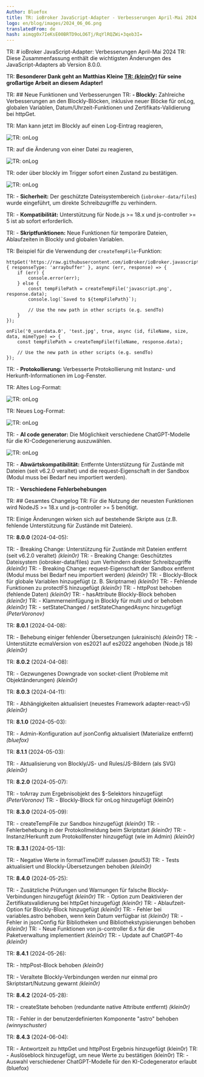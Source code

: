 ```yaml
---
Author: Bluefox
title: TR: ioBroker JavaScript-Adapter - Verbesserungen April-Mai 2024
logo: en/blog/images/2024_06_06.png
translatedFrom: de
hash: aimqg0x7IeKsE00BRTD9oLO6Tj/RqYlRQZWi+3qeb3I=
---
```

TR: # ioBroker JavaScript-Adapter: Verbesserungen April-Mai 2024
TR: Diese Zusammenfassung enthält die wichtigsten Änderungen des JavaScript-Adapters ab Version 8.0.0.

TR: **Besonderer Dank geht an Matthias Kleine [TR: *(kleinOr)*](https://github.com/klein0r) für seine großartige Arbeit an diesem Adapter!**

TR: ## Neue Funktionen und Verbesserungen
TR: **- Blockly:** Zahlreiche Verbesserungen an den Blockly-Blöcken, inklusive neuer Blöcke für onLog, globalen Variablen, Datum/Uhrzeit-Funktionen und Zertifikats-Validierung bei httpGet.

TR: Man kann jetzt im Blockly auf einen Log-Eintrag reagieren,

![TR: onLog](en/blog/images/2024_06_06_onLog.png)

TR: auf die Änderung von einer Datei zu reagieren,

![TR: onLog](en/blog/images/2024_06_06_onFile.png)

TR: oder über blockly im Trigger sofort einen Zustand zu bestätigen.

![TR: onLog](en/blog/images/2024_06_06_ackState.png)

TR: - **Sicherheit:** Der geschützte Dateisystembereich (`iobroker-data/files`) wurde eingeführt, um direkte Schreibzugriffe zu verhindern.

TR: - **Kompatibilität:** Unterstützung für Node.js >= 18.x und js-controller >= 5 ist ab sofort erforderlich.

TR: - **Skriptfunktionen:** Neue Funktionen für temporäre Dateien, Ablaufzeiten in Blockly und globalen Variablen.

TR: Beispiel für die Verwendung der `createTempFile`-Funktion:

```
httpGet('https://raw.githubusercontent.com/ioBroker/ioBroker.javascript/master/admin/javascript.png', { responseType: 'arraybuffer' }, async (err, response) => {
    if (err) {
        console.error(err);
    } else {
        const tempFilePath = createTempFile('javascript.png', response.data);
        console.log(`Saved to ${tempFilePath}`);

        // Use the new path in other scripts (e.g. sendTo)
    }
});

onFile('0_userdata.0', 'test.jpg', true, async (id, fileName, size, data, mimeType) => {
    const tempFilePath = createTempFile(fileName, response.data);

    // Use the new path in other scripts (e.g. sendTo)
});
```

TR: - **Protokollierung:** Verbesserte Protokollierung mit Instanz- und Herkunft-Informationen im Log-Fenster.

TR: Altes Log-Format:

![TR: onLog](en/blog/images/2024_06_06_old_logs.png)

TR: Neues Log-Format:

![TR: onLog](en/blog/images/2024_06_06_new_logs.png)

TR: - **AI code generator:** Die Möglichkeit verschiedene ChatGPT-Modelle für die KI-Codegenerierung auszuwählen.

![TR: onLog](en/blog/images/2024_06_06_ai.png)

TR: - **Abwärtskompatibilität:** Entfernte Unterstützung für Zustände mit Dateien (seit v6.2.0 veraltet) und die request-Eigenschaft in der Sandbox (Modul muss bei Bedarf neu importiert werden).

TR: - **Verschiedene Fehlerbehebungen**

TR: ## Gesamtes Changelog
TR: Für die Nutzung der neuesten Funktionen wird NodeJS >= 18.x und js-controller >= 5 benötigt.

TR: Einige Änderungen wirken sich auf bestehende Skripte aus (z.B. fehlende Unterstützung für Zustände mit Dateien).

TR: **8.0.0** (2024-04-05):

TR: - Breaking Change: Unterstützung für Zustände mit Dateien entfernt (seit v6.2.0 veraltet) *(klein0r)*
TR: - Breaking Change: Geschütztes Dateisystem (iobroker-data/files) zum Verhindern direkter Schreibzugriffe *(klein0r)*
TR: - Breaking Change: request-Eigenschaft der Sandbox entfernt (Modul muss bei Bedarf neu importiert werden) *(klein0r)*
TR: - Blockly-Block für globale Variablen hinzugefügt (z. B. Skriptname) *(klein0r)*
TR: - Fehlende Funktionen zu protectFS hinzugefügt *(klein0r)*
TR: - httpPost behoben (fehlende Daten) *(klein0r)*
TR: - hasAttribute Blockly-Block behoben *(klein0r)*
TR: - Klammerneinfügung in Blockly für multi und or behoben *(klein0r)*
TR: - setStateChanged / setStateChangedAsync hinzugefügt *(PeterVoronov)*

TR: **8.0.1** (2024-04-08):

TR: - Behebung einiger fehlender Übersetzungen (ukrainisch) *(klein0r)*
TR: - Unterstützte ecmaVersion von es2021 auf es2022 angehoben (Node.js 18) *(klein0r)*

TR: **8.0.2** (2024-04-08):

TR: - Gezwungenes Downgrade von socket-client (Probleme mit Objektänderungen) *(klein0r)*

TR: **8.0.3** (2024-04-11):

TR: - Abhängigkeiten aktualisiert (neuestes Framework adapter-react-v5) *(klein0r)*

TR: **8.1.0** (2024-05-03):

TR: - Admin-Konfiguration auf jsonConfig aktualisiert (Materialize entfernt) *(bluefox)*

TR: **8.1.1** (2024-05-03):

TR: - Aktualisierung von Blockly/JS- und Rules/JS-Bildern (als SVG) *(klein0r)*

TR: **8.2.0** (2024-05-07):

TR: - toArray zum Ergebnisobjekt des $-Selektors hinzugefügt *(PeterVoronov)*
TR: - Blockly-Block für onLog hinzugefügt (klein0r)

TR: **8.3.0** (2024-05-09):

TR: - createTempFile zur Sandbox hinzugefügt *(klein0r)*
TR: - Fehlerbehebung in der Protokollmeldung beim Skriptstart *(klein0r)*
TR: - Instanz/Herkunft zum Protokollfenster hinzugefügt (wie im Admin) *(klein0r)*

TR: **8.3.1** (2024-05-13):

TR: - Negative Werte in formatTimeDiff zulassen *(paul53)*
TR: - Tests aktualisiert und Blockly-Übersetzungen behoben *(klein0r)*

TR: **8.4.0** (2024-05-25):

TR: - Zusätzliche Prüfungen und Warnungen für falsche Blockly-Verbindungen hinzugefügt *(klein0r)*
TR: - Option zum Deaktivieren der Zertifikatsvalidierung bei httpGet hinzugefügt *(klein0r)*
TR: - Ablaufzeit-Option für Blockly-Block hinzugefügt *(klein0r)*
TR: - Fehler bei variables.astro behoben, wenn kein Datum verfügbar ist *(klein0r)*
TR: - Fehler in jsonConfig für Bibliotheken und Bibliothekstypisierungen behoben *(klein0r)*
TR: - Neue Funktionen von js-controller 6.x für die Paketverwaltung implementiert *(klein0r)*
TR: - Update auf ChatGPT-4o *(klein0r)*

TR: **8.4.1** (2024-05-26):

TR: - httpPost-Block behoben *(klein0r)*

TR: - Veraltete Blockly-Verbindungen werden nur einmal pro Skriptstart/Nutzung gewarnt *(klein0r)*

TR: **8.4.2** (2024-05-28):

TR: - createState behoben (redundante native Attribute entfernt) *(klein0r)*

TR: - Fehler in der benutzerdefinierten Komponente "astro" behoben *(winnyschuster)*

TR: **8.4.3** (2024-06-04):

TR: - Antwortzeit zu httpGet und httpPost Ergebnis hinzugefügt (klein0r)
TR: - Auslöseblock hinzugefügt, um neue Werte zu bestätigen (klein0r)
TR: - Auswahl verschiedener ChatGPT-Modelle für den KI-Codegenerator erlaubt (bluefox)